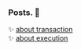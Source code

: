 ### Posts. :rocket: 
 
:sparkles: [about transaction](./docs/db/transaction.md)  
:sparkles: [about execution](./docs/db/execution.md)  
